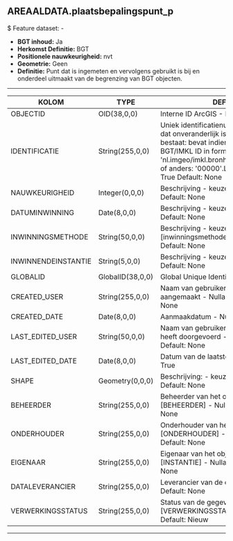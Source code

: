 ## AREAALDATA.plaatsbepalingspunt_p

$ Feature dataset: -

* __BGT inhoud:__ Ja
* __Herkomst Definitie:__ BGT
* __Positionele nauwkeurigheid:__ nvt
* __Geometrie:__ Geen
* __Definitie:__ Punt dat is ingemeten en vervolgens gebruikt is bij en onderdeel uitmaakt van de begrenzing van BGT objecten.


***

|KOLOM                              |TYPE          	        |DEFINITIE|
|------                          	|----          	        |-----    |
|OBJECTID                           |OID(38,0,0)            |Interne ID ArcGIS - Nullable: False|
|IDENTIFICATIE                      |String(255,0,0)        |Uniek identificatienummer voor het object dat onveranderlijk is zolang het object bestaat: bevat indien van toepassing BGT/IMKL ID in format 'nl.imgeo/imkl.bronhouderscode.LokaalID' of anders: '00000'.LokaalID - Nullable: True Default: None|
|NAUWKEURIGHEID                     |Integer(0,0,0)         |Beschrijving - keuzelijst [] Nullable: True Default: None|
|DATUMINWINNING                     |Date(8,0,0)            |Beschrijving - keuzelijst [] Nullable: False Default: None|
|INWINNINGSMETHODE                  |String(50,0,0)         |Beschrijving - keuzelijst [inwinningsmethode] Nullable: False Default: None|
|INWINNENDEINSTANTIE                |String(5,0,0)          |Beschrijving - keuzelijst [] Nullable: True Default: None|
|GLOBALID                           |GlobalID(38,0,0)       |Global Unique Identifier - Nullable: False|
|CREATED_USER                       |String(255,0,0)        |Naam van gebruiker die de rij heeft aangemaakt - Nullable: True Default: None|
|CREATED_DATE                       |Date(8,0,0)            |Aanmaakdatum - Nullable: True|
|LAST_EDITED_USER                   |String(50,0,0)         |Naam van gebruiker die de laatste mutatie heeft doorgevoerd - Nullable: True Default: None|
|LAST_EDITED_DATE                   |Date(8,0,0)            |Datum van de laatste mutatie - Nullable: True|
|SHAPE                              |Geometry(0,0,0)        |Beschrijving: - keuzelijst [] Nullable: True Default: None|
|BEHEERDER                           |String(255,0,0)     |Beheerder van het object, keuzelijst [BEHEERDER] - Nullable: True Default: None|
|ONDERHOUDER                         |String(255,0,0)     |Onderhouder van het object, keuzelijst [ONDERHOUDER] - Nullable: True Default: None|
|EIGENAAR                            |String(255,0,0)     |Eigenaar van het object, keuzelijst [INSTANTIE] - Nullable: True Default: None| 
|DATALEVERANCIER                     |String(255,0,0)     |Leverancier van de data - Nullable: True Default: None|
|VERWERKINGSSTATUS                   |String(255,0,0)     |Status van de gegevens, keuzelijst [VERWERKINGSSTATUS] - Nullable: False Default: Nieuw|

***
